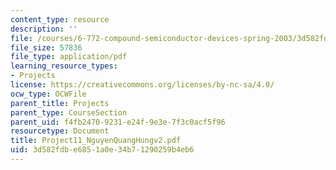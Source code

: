 ```yaml
---
content_type: resource
description: ''
file: /courses/6-772-compound-semiconductor-devices-spring-2003/3d582fdbe6851a0e34b71290259b4eb6_Project11_NguyenQuangHungv2.pdf
file_size: 57836
file_type: application/pdf
learning_resource_types:
- Projects
license: https://creativecommons.org/licenses/by-nc-sa/4.0/
ocw_type: OCWFile
parent_title: Projects
parent_type: CourseSection
parent_uid: f4fb2470-9231-e24f-9e3e-7f3c0acf5f96
resourcetype: Document
title: Project11_NguyenQuangHungv2.pdf
uid: 3d582fdb-e685-1a0e-34b7-1290259b4eb6
---
```

